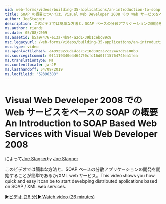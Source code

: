 ```yaml
---
uid: web-forms/videos/building-35-applications/an-introduction-to-soap-based-web-services-with-visual-web-developer-2008
title: SOAP の概要については、Visual Web Developer 2008 での Web サービスをベース |Microsoft Docs
author: JoeStagner
description: このビデオでは簡単な方法と、SOAP ベースの分散アプリケーションの開発を開始することが簡単であるか/XML web サービス。
ms.author: riande
ms.date: 05/08/2009
ms.assetid: b5a97476-e13a-4b94-a2d1-39b1cebc89c8
msc.legacyurl: /web-forms/videos/building-35-applications/an-introduction-to-soap-based-web-services-with-visual-web-developer-2008
msc.type: video
ms.openlocfilehash: e499292c6dedcec0718d0823e7c324a7da9e00b8
ms.sourcegitcommit: 0f1119340e4464720cfd16d0ff15764746ea1fea
ms.translationtype: MT
ms.contentlocale: ja-JP
ms.lasthandoff: 04/09/2019
ms.locfileid: "59396383"
---
```

# <a name="an-introduction-to-soap-based-web-services-with-visual-web-developer-2008"></a><span data-ttu-id="8f788-103">Visual Web Developer 2008 での Web サービスをベースの SOAP の概要</span><span class="sxs-lookup"><span data-stu-id="8f788-103">An Introduction to SOAP Based Web Services with Visual Web Developer 2008</span></span>

<span data-ttu-id="8f788-104">によって[Joe Stagner](https://github.com/JoeStagner)</span><span class="sxs-lookup"><span data-stu-id="8f788-104">by [Joe Stagner](https://github.com/JoeStagner)</span></span>

<span data-ttu-id="8f788-105">このビデオでは簡単な方法と、SOAP ベースの分散アプリケーションの開発を開始することが簡単であるか/XML web サービス。</span><span class="sxs-lookup"><span data-stu-id="8f788-105">This video shows you how quick and easy it can be to start developing distributed applications based on SOAP / XML web services.</span></span>

[<span data-ttu-id="8f788-106">&#9654;ビデオ (26 分)</span><span class="sxs-lookup"><span data-stu-id="8f788-106">&#9654; Watch video (26 minutes)</span></span>](https://channel9.msdn.com/Blogs/ASP-NET-Site-Videos/an-introduction-to-soap-based-web-services-with-visual-web-developer-2008)
